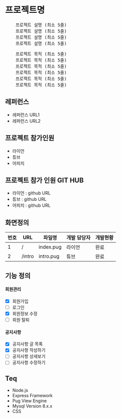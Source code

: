 # 프로젝트명

<pre>
    프로젝트 설명 (최소 5줄)
    프로젝트 설명 (최소 5줄)
    프로젝트 설명 (최소 5줄)
    프로젝트 설명 (최소 5줄)
</pre>

<pre>
    프로젝트 목적 (최소 5줄)
    프로젝트 목적 (최소 5줄)
    프로젝트 목적 (최소 5줄)
    프로젝트 목적 (최소 5줄)
    프로젝트 목적 (최소 5줄)
    프로젝트 목적 (최소 5줄)
</pre>

## 레퍼런스

- 레퍼런스 URL1
- 레퍼런스 URL2

## 프로젝트 참가인원

- 라이언
- 튜브
- 어피치

## 프로젝트 참가 인원 GIT HUB

- 라이언 : github URL
- 튜브 : github URL
- 어피치 : github URL

## 화면정의

| 번호 | URL    | 파일명    | 개발 담당자 | 개발현황 |
| ---- | ------ | --------- | ----------- | -------- |
| 1    | /      | index.pug | 라이언      | 완료     |
| 2    | /intro | intro.pug | 튜브        | 완료     |

## 기능 정의

#### 회원관리

- [x] 회원가입
- [ ] 로그인
- [x] 회원정보 수정
- [ ] 회원 탈퇴

#### 공지사항

- [x] 공지사항 글 목록
- [x] 공지사항 작성하기
- [ ] 공지사항 상세보기
- [ ] 공지사항 수정하기

## Teq

- Node.js
- Express Framework
- Pug View Engine
- Mysql Version 8.x.x
- CSS
